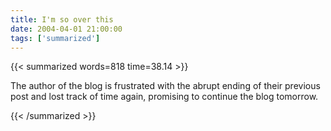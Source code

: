 ```yaml
---
title: I'm so over this
date: 2004-04-01 21:00:00
tags: ['summarized']
---
```


{{< summarized words=818 time=38.14 >}}

The author of the blog is frustrated with the abrupt ending of their previous post and lost track of time again, promising to continue the blog tomorrow.

{{< /summarized >}}